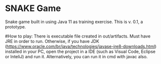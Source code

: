 # SNAKE Game
Snake game built in using Java 11 as training exercise. This is v. 0.1, a prototype.

#How to play:
There is executable file created in out/artifacts. Must have JRE in order to run. Otherwise, if you have JDK (https://www.oracle.com/br/java/technologies/javase-jre8-downloads.html) installed in your PC, open the project in a IDE (such as Visual Code, Eclipse or InteliJ) and run it.
Alternatively, you can run it in cmd with javac also.

